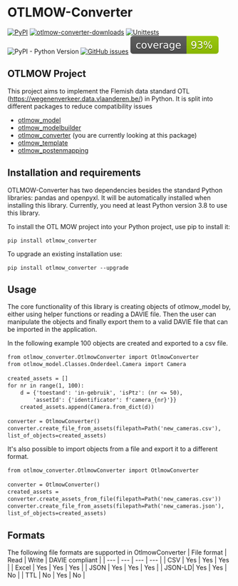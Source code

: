 # OTLMOW-Converter
[![PyPI](https://img.shields.io/pypi/v/otlmow-converter?label=latest%20release)](https://pypi.org/project/otlmow-converter/)
[![otlmow-converter-downloads](https://img.shields.io/pypi/dm/otlmow-converter)](https://pypi.org/project/otlmow-converter/)
[![Unittests](https://github.com/davidvlaminck/OTLMOW-ModelBuilder/actions/workflows/unittest.yml/badge.svg)](https://github.com/davidvlaminck/OTLMOW-Converter/actions/workflows/unittest.yml)
![PyPI - Python Version](https://img.shields.io/pypi/pyversions/otlmow-converter)
[![GitHub issues](https://img.shields.io/github/issues/davidvlaminck/OTLMOW-Converter)](https://github.com/davidvlaminck/OTLMOW-Converter/issues)
[![coverage](https://github.com/davidvlaminck/OTLMOW-Converter/blob/master/UnitTests/coverage.svg)](https://htmlpreview.github.io/?https://github.com/davidvlaminck/OTLMOW-Converter/blob/master/UnitTests/htmlcov/index.html)


## OTLMOW Project 
This project aims to implement the Flemish data standard OTL (https://wegenenverkeer.data.vlaanderen.be/) in Python.
It is split into different packages to reduce compatibility issues
- [otlmow_model](https://github.com/davidvlaminck/OTLMOW-Model)
- [otlmow_modelbuilder](https://github.com/davidvlaminck/OTLMOW-ModelBuilder)
- [otlmow_converter](https://github.com/davidvlaminck/OTLMOW-Converter) (you are currently looking at this package)
- [otlmow_template](https://github.com/davidvlaminck/OTLMOW-Template) 
- [otlmow_postenmapping](https://github.com/davidvlaminck/OTLMOW-PostenMapping) 

## Installation and requirements
OTLMOW-Converter has two dependencies besides the standard Python libraries: pandas and openpyxl. It will be automatically installed when installing this library. 
Currently, you need at least Python version 3.8 to use this library.

To install the OTL MOW project into your Python project, use pip to install it:
``` 
pip install otlmow_converter
```
To upgrade an existing installation use:
``` 
pip install otlmow_converter --upgrade
```

## Usage
The core functionality of this library is creating objects of otlmow_model by, either using helper functions or reading a DAVIE file. Then the user can manipulate the objects and finally export them to a valid DAVIE file that can be imported in the application.

<!--- 
assetfactory
relationcreator

-->
In the following example 100 objects are created and exported to a csv file.
```
from otlmow_converter.OtlmowConverter import OtlmowConverter
from otlmow_model.Classes.Onderdeel.Camera import Camera

created_assets = []
for nr in range(1, 100):
    d = {'toestand': 'in-gebruik', 'isPtz': (nr <= 50),
        'assetId': {'identificator': f'camera_{nr}'}}
    created_assets.append(Camera.from_dict(d))

converter = OtlmowConverter()
converter.create_file_from_assets(filepath=Path('new_cameras.csv'), list_of_objects=created_assets)
```
It's also possible to import objects from a file and export it to a different format.
```
from otlmow_converter.OtlmowConverter import OtlmowConverter

converter = OtlmowConverter()
created_assets = converter.create_assets_from_file(filepath=Path('new_cameras.csv'))
converter.create_file_from_assets(filepath=Path('new_cameras.json'), list_of_objects=created_assets)
```

## Formats
The following file formats are supported in OtlmowConverter
| File format | Read | Write | DAVIE compliant |
| --- | --- | --- | --- |
| CSV | Yes | Yes | Yes |
| Excel | Yes | Yes | Yes |
| JSON | Yes | Yes | Yes |
| JSON-LD| Yes | Yes | No |
| TTL | No | Yes | No |